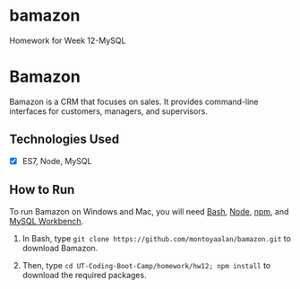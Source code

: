 # bamazon
Homework for Week 12-MySQL

# Bamazon
Bamazon is a CRM that focuses on sales. It provides command-line interfaces for customers, managers, and supervisors.

## Technologies Used
- [x] ES7, Node, MySQL

## How to Run
To run Bamazon on Windows and Mac, you will need [Bash](https://git-scm.com/downloads/), [Node](https://nodejs.org/en/), [npm](https://www.npmjs.com/get-npm?utm_source=house&utm_medium=homepage&utm_campaign=free%20orgs&utm_term=Install%20npm), and [MySQL Workbench](https://dev.mysql.com/downloads/workbench/).

1. In Bash, type `git clone https://github.com/montoyaalan/bamazon.git` to download Bamazon.


2. Then, type `cd UT-Coding-Boot-Camp/homework/hw12; npm install` to download the required packages.
